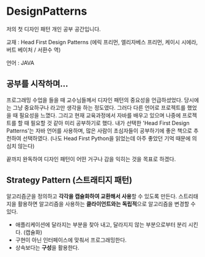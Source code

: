 # DesignPatterns
저의 첫 디자인 패턴 개인 공부 공간입니다.

교재 : Head First Design Patterns (에릭 프리먼, 엘리자베스 프리먼, 케이시 시에라, 버트 베이처 / 서환수 역)

언어 : JAVA

## 공부를 시작하며...
프로그래밍 수업을 들을 때 교수님들께서 디자인 패턴의 중요성을 언급하셨었다. 당시에는 그냥 중요하구나 라고만 생각을 하는 정도였다.
그러다 다른 언어로 프로젝트를 했었을 때 필요성을 느꼈다. 그리고 현재 교육과정에서 자바를 배우고 있으며 나중에 프로젝트를 할 때 필요할 것 같아 미리 공부하기로 했다.
내가 선택한 'Head First Design Patterns'는 자바 언어를 사용하며, 많은 사람이 초심자들이 공부하기에 좋은 책으로 추천하여 선택하였다. (나도 Head First Python을 읽었는데 아주 좋았던 기억 때문에 의심치 않는다)

끝까지 완독하여 디자인 패턴이 어떤 거구나 감을 익히는 것을 목표로 하겠다.

## Strategy Pattern (스트래티지 패턴)
알고리즘군을 정의하고 **각각을 캡슐화하여 교환해서 사용**할 수 있도록 만든다. 스트리태지을 활용하면 알고리즘을 사용하는 **클라이언트와는 독립적**으로 알고리즘을 변경할 수 있다.

- 애플리케이션에 달라지는 부분을 찾아 내고, 달라지지 않는 부분으로부터 분리 시킨다. (캡슐화)
- 구현이 아닌 인터페이스에 맞춰서 프로그래밍한다.
- 상속보다는 **구성**을 활용한다.

